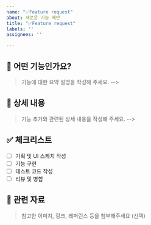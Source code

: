 ```yaml
---
name: "✅Feature request"
about: 새로운 기능 제안
title: "✅Feature request"
labels: ''
assignees: ''

---
```


## 📄 어떤 기능인가요?

> 기능에 대한 요약 설명을 작성해 주세요. -->

## 📝 상세 내용

> 기능 추가와 관련된 상세 내용을 작성해 주세요. -->

## ✅ 체크리스트

- [ ] 기획 및 UI 스케치 작성
- [ ] 기능 구현
- [ ] 테스트 코드 작성
- [ ] 리뷰 및 병합

## 📍 관련 자료
> 참고한 이미지, 링크, 레퍼런스 등을 첨부해주세요 (선택)
